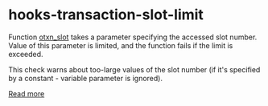 # hooks-transaction-slot-limit

Function [otxn_slot](https://xrpl-hooks.readme.io/v2.0/reference/otxn_slot) takes a parameter specifying the accessed slot number. Value of this parameter is limited, and the function fails if the limit is exceeded.

This check warns about too-large values of the slot number (if it's specified by a constant - variable parameter is ignored).

[Read more](https://xrpl-hooks.readme.io/v2.0/docs/slots-and-keylets)
